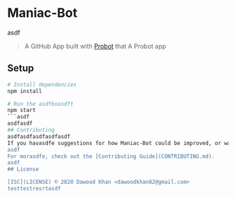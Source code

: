 # Maniac-Bot
asdf
> A GitHub App built with [Probot](https://github.com/probot/probot) that A Probot app

## Setup

```sh
# Install dependencies
npm install

# Run the asdfboasdft
npm start
```asdf
asdfasdf
## Contributing
asdfasdfasdfasdfasdf
If you havasdfe suggestions for how Maniac-Bot could be improved, or want to report a bug, open an issue! We'd love all and any contributionsasdf.
asdf
For morasdfe, check out the [Contributing Guide](CONTRIBUTING.md).
asdf
## License

[ISC](LICENSE) © 2020 Dawood Khan <dawoodkhan82@gmail.com>
testtestresrtasdf
